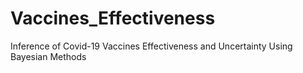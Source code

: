 # Vaccines_Effectiveness
Inference of Covid-19 Vaccines Effectiveness and Uncertainty Using Bayesian Methods
